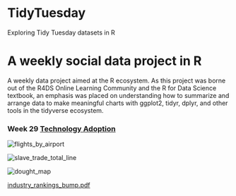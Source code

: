 # TidyTuesday
Exploring Tidy Tuesday datasets in R
# A weekly social data project in R
A weekly data project aimed at the R ecosystem. As this project was borne out of the R4DS Online Learning Community and the R for Data Science textbook, an emphasis was placed on understanding how to summarize and arrange data to make meaningful charts with ggplot2, tidyr, dplyr, and other tools in the tidyverse ecosystem.

### Week 29 [Technology Adoption](https://github.com/teejay-lejeune/TidyTuesday/blob/main/data/2022/wk_29_technology/2022_wk_29_technology.R)
![flights_by_airport](https://user-images.githubusercontent.com/58889508/179563908-b1b7ea9c-6bab-4660-8cb4-2c3c1ee7fd42.png)


![slave_trade_total_line](https://user-images.githubusercontent.com/58889508/179564248-f4c16d4f-3670-4b38-b0a6-9b80a27b6403.png)


![dought_map](https://user-images.githubusercontent.com/58889508/179564113-094a8ecf-d1a6-43b1-91f2-867fe3a4a2bd.gif)


[industry_rankings_bump.pdf](https://github.com/teejay-lejeune/TidyTuesday/files/9133861/industry_rankings_bump.pdf)
